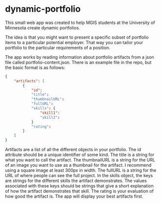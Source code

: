 # dynamic-portfolio
This small web app was created to help MGIS students at the University of Minnesota create dynamic portfolios.

The idea is that you might want to present a specific subset of portfolio items to a particular potential employer.  That way you can tailor your portfolio to the particular requirements of a position.

The app works by reading information about portfolio artifacts from a json file called portfolio-content.json.  There is an example file in the repo, but the basic format is as follows:

```json
{
    "artifacts": [
        {
            "id": 
            "title":
            "thumbnailURL":
            "fullURL":
            "skills": {
                "skill1": 
                "skill2":
            }
            "rating":
        }
    ]
}
```

Artifacts are a list of all the different objects in your portfolio.  The id attribute should be a unique identifier of some kind.  The title is a string for what you want to call the artifact.  The thumbnailURL is a string for the URL of an image you want to use as a thumbnail for the artifact.  I recommend using a square image at least 300px in width.  The fullURL is a string for the URL of where people can see the full project.  In the skills object, the keys are strings for the different skills the artifact demonstrates.  The values associated with these keys should be strings that give a short explanation of how the artifact demonstrates that skill.  The rating is your evaluation of how good the artifact is.  The app will display your best artifacts first.
